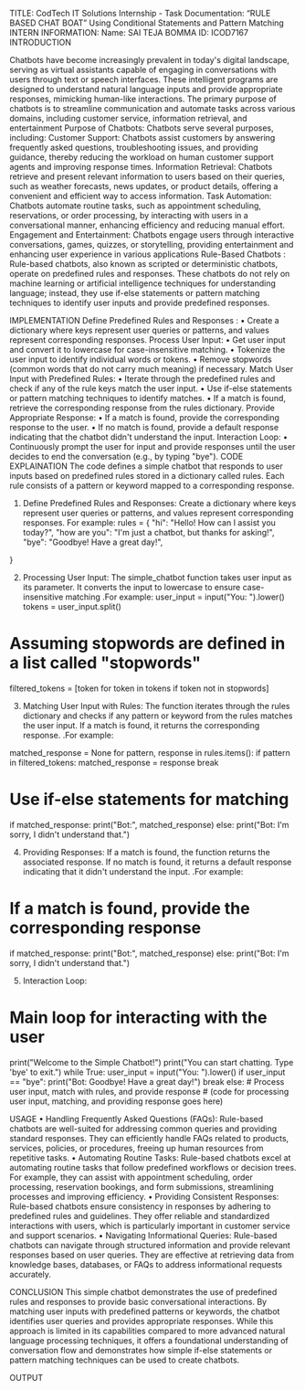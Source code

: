 TITLE: CodTech IT Solutions Internship - Task Documentation: “RULE BASED CHAT BOAT”  Using Conditional Statements and Pattern Matching
INTERN INFORMATION: 
Name: SAI TEJA BOMMA
ID: ICOD7167
INTRODUCTION

Chatbots have become increasingly prevalent in today's digital landscape, serving as virtual assistants capable of engaging in conversations with users through text or speech interfaces. These intelligent programs are designed to understand natural language inputs and provide appropriate responses, mimicking human-like interactions. The primary purpose of chatbots is to streamline communication and automate tasks across various domains, including customer service, information retrieval, and entertainment
Purpose of Chatbots:
Chatbots serve several purposes, including:
Customer Support: Chatbots assist customers by answering frequently asked questions, troubleshooting issues, and providing guidance, thereby reducing the workload on human customer support agents and improving response times.
Information Retrieval: Chatbots retrieve and present relevant information to users based on their queries, such as weather forecasts, news updates, or product details, offering a convenient and efficient way to access information.
Task Automation: Chatbots automate routine tasks, such as appointment scheduling, reservations, or order processing, by interacting with users in a conversational manner, enhancing efficiency and reducing manual effort.
Engagement and Entertainment: Chatbots engage users through interactive conversations, games, quizzes, or storytelling, providing entertainment and enhancing user experience in various applications
Rule-Based Chatbots :
Rule-based chatbots, also known as scripted or deterministic chatbots, operate on predefined rules and responses. These chatbots do not rely on machine learning or artificial intelligence techniques for understanding language; instead, they use if-else statements or pattern matching techniques to identify user inputs and provide predefined responses.


IMPLEMENTATION
Define Predefined Rules and Responses :
•	Create a dictionary where keys represent user queries or patterns, and values represent corresponding responses.
Process User Input:
•	Get user input and convert it to lowercase for case-insensitive matching.
•	Tokenize the user input to identify individual words or tokens.
•	Remove stopwords (common words that do not carry much meaning) if necessary.
Match User Input with Predefined Rules:
•	Iterate through the predefined rules and check if any of the rule keys match the user input.
•	Use if-else statements or pattern matching techniques to identify matches.
•	If a match is found, retrieve the corresponding response from the rules dictionary.
Provide Appropriate Response:
•	If a match is found, provide the corresponding response to the user.
•	If no match is found, provide a default response indicating that the chatbot didn't understand the input.
Interaction Loop:
•	Continuously prompt the user for input and provide responses until the user decides to end the conversation (e.g., by typing "bye").
CODE EXPLAINATION
The code defines a simple chatbot that responds to user inputs based on predefined rules stored in a dictionary called rules. Each rule consists of a pattern or keyword mapped to a corresponding response.
1.	Define Predefined Rules and Responses:
Create a dictionary where keys represent user queries or patterns, and values represent corresponding responses.
For example:
rules = {
    "hi": "Hello! How can I assist you today?",
    "how are you": "I'm just a chatbot, but thanks for asking!",
    "bye": "Goodbye! Have a great day!",
    
}


2.	Processing User Input: 
The simple_chatbot function takes user input as its parameter. It converts the input to lowercase to ensure case-insensitive matching
.For example:
                user_input = input("You: ").lower()
                tokens = user_input.split()
   # Assuming stopwords are defined in a list called "stopwords"
  filtered_tokens = [token for token in tokens if token not in stopwords]

3.	Matching User Input with Rules: 
The function iterates through the rules dictionary and checks if any pattern or keyword from the rules matches the user input. If a match is found, it returns the corresponding response.
.For example:

matched_response = None
for pattern, response in rules.items():
    if pattern in filtered_tokens:
        matched_response = response
        break

# Use if-else statements for matching
if matched_response:
    print("Bot:", matched_response)
else:
    print("Bot: I'm sorry, I didn't understand that.")

4.	Providing Responses: 
If a match is found, the function returns the associated response. If no match is found, it returns a default response indicating that it didn't understand the input.
.For example:
# If a match is found, provide the corresponding response
if matched_response:
    print("Bot:", matched_response)
else:
    print("Bot: I'm sorry, I didn't understand that.")

5.	Interaction Loop:
# Main loop for interacting with the user
print("Welcome to the Simple Chatbot!")
print("You can start chatting. Type 'bye' to exit.")
while True:
    user_input = input("You: ").lower()
    if user_input == "bye":
        print("Bot: Goodbye! Have a great day!")
        break
    else:
        # Process user input, match with rules, and provide response
        # (code for processing user input, matching, and providing response goes here)

USAGE
•	Handling Frequently Asked Questions (FAQs): Rule-based chatbots are well-suited for addressing common queries and providing standard responses. They can efficiently handle FAQs related to products, services, policies, or procedures, freeing up human resources from repetitive tasks.
•	Automating Routine Tasks: Rule-based chatbots excel at automating routine tasks that follow predefined workflows or decision trees. For example, they can assist with appointment scheduling, order processing, reservation bookings, and form submissions, streamlining processes and improving efficiency.
•	Providing Consistent Responses: Rule-based chatbots ensure consistency in responses by adhering to predefined rules and guidelines. They offer reliable and standardized interactions with users, which is particularly important in customer service and support scenarios.
•	Navigating Informational Queries: Rule-based chatbots can navigate through structured information and provide relevant responses based on user queries. They are effective at retrieving data from knowledge bases, databases, or FAQs to address informational requests accurately.

CONCLUSION
This simple chatbot demonstrates the use of predefined rules and responses to provide basic conversational interactions. By matching user inputs with predefined patterns or keywords, the chatbot identifies user queries and provides appropriate responses. While this approach is limited in its capabilities compared to more advanced natural language processing techniques, it offers a foundational understanding of conversation flow and demonstrates how simple if-else statements or pattern matching techniques can be used to create chatbots.

OUTPUT



